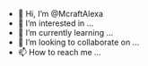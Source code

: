 - 👋 Hi, I’m @McraftAlexa
- 👀 I’m interested in ...
- 🌱 I’m currently learning ...
- 💞️ I’m looking to collaborate on ...
- 📫 How to reach me ...

<!---
McraftAlexa/McraftAlexa is a ✨ special ✨ repository because its `README.md` (this file) appears on your GitHub profile.
You can click the Preview link to take a look at your changes.
--->
